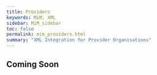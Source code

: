 ```yaml
---
title: Providers
keywords: MiM, XML
sidebar: MiM_sidebar
toc: false
permalink: mim_providers.html
summary: "XML Integration for Provider Organisations"
---
```


## Coming Soon ##
